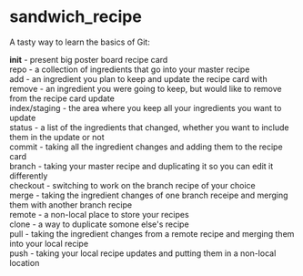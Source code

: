 sandwich_recipe
===============

A tasty way to learn the basics of Git: 

**init** - present big poster board recipe card  
repo - a collection of ingredients that go into your master recipe  
add - an ingredient you plan to keep and update the recipe card with  
remove - an ingredient you were going to keep, but would like to remove from the recipe card update  
index/staging - the area where you keep all your ingredients you want to update  
status - a list of the ingredients that changed, whether you want to include them in the update or not  
commit - taking all the ingredient changes and adding them to the recipe card  
branch - taking your master recipe and duplicating it so you can edit it differently  
checkout - switching to work on the branch recipe of your choice  
merge - taking the ingredient changes of one branch receipe and merging them with another branch recipe  
remote - a non-local place to store your recipes  
clone - a way to duplicate somone else's recipe  
pull - taking the ingredient changes from a remote recipe and merging them into your local recipe  
push - taking your local recipe updates and putting them in a non-local location  

